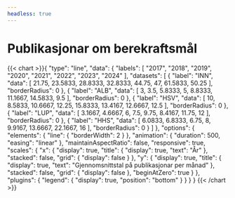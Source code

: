 ```yaml
---
headless: true
---
```

<h1>Publikasjonar om berekraftsmål</h1>
{{< chart >}}{
    "type": "line",
    "data": {
        "labels": [
            "2017",
            "2018",
            "2019",
            "2020",
            "2021",
            "2022",
            "2023",
            "2024"
        ],
        "datasets": [
            {
                "label": "INN",
                "data": [
                    21.75,
                    23.5833,
                    28.8333,
                    32.8333,
                    44.75,
                    47,
                    61.5833,
                    50.25
                ],
                "borderRadius": 0
            },
            {
                "label": "ALB",
                "data": [
                    3,
                    3.5,
                    5.8333,
                    5,
                    8.8333,
                    11.1667,
                    14.5833,
                    9.5
                ],
                "borderRadius": 0
            },
            {
                "label": "HSV",
                "data": [
                    10,
                    8.5833,
                    10.6667,
                    12.25,
                    15.8333,
                    13.4167,
                    12.6667,
                    12.5
                ],
                "borderRadius": 0
            },
            {
                "label": "LUP",
                "data": [
                    3.1667,
                    4.6667,
                    6,
                    7.5,
                    9.75,
                    8.4167,
                    11.75,
                    12
                ],
                "borderRadius": 0
            },
            {
                "label": "HHS",
                "data": [
                    6.0833,
                    6.8333,
                    6.75,
                    8,
                    9.9167,
                    13.6667,
                    22.1667,
                    16
                ],
                "borderRadius": 0
            }
        ]
    },
    "options": {
        "elements": {
            "line": {
                "borderWidth": 2
            }
        },
        "animation": {
            "duration": 500,
            "easing": "linear"
        },
        "maintainAspectRatio": false,
        "responsive": true,
        "scales": {
            "x": {
                "display": true,
                "title": {
                    "display": true,
                    "text": "År"
                },
                "stacked": false,
                "grid": {
                    "display": false
                }
            },
            "y": {
                "display": true,
                "title": {
                    "display": true,
                    "text": "Gjennomsnittstal på publikasjonar per månad"
                },
                "stacked": false,
                "grid": {
                    "display": false
                },
                "beginAtZero": true
            }
        },
        "plugins": {
            "legend": {
                "display": true,
                "position": "bottom"
            }
        }
    }
}
{{< /chart >}}
